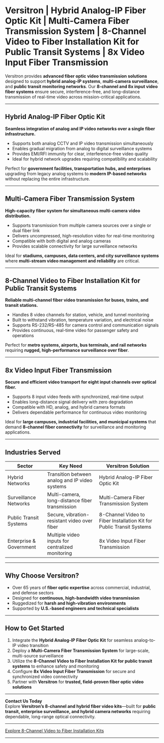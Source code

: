 # Versitron | Hybrid Analog-IP Fiber Optic Kit | Multi-Camera Fiber Transmission System | 8-Channel Video to Fiber Installation Kit for Public Transit Systems | 8x Video Input Fiber Transmission

Versitron provides **advanced fiber optic video transmission solutions** designed to support **hybrid analog-IP systems**, **multi-camera surveillance**, and **public transit monitoring networks**. Our **8-channel and 8x input video fiber systems** ensure secure, interference-free, and long-distance transmission of real-time video across mission-critical applications.

---

## Hybrid Analog-IP Fiber Optic Kit

**Seamless integration of analog and IP video networks over a single fiber infrastructure.**

- Supports both analog CCTV and IP video transmission simultaneously  
- Enables gradual migration from analog to digital surveillance systems  
- Provides EMI/RFI immunity for clear, interference-free video quality  
- Ideal for hybrid network upgrades requiring compatibility and scalability  

Perfect for **government facilities, transportation hubs, and enterprises** upgrading from legacy analog systems to **modern IP-based networks** without replacing the entire infrastructure.

---

## Multi-Camera Fiber Transmission System

**High-capacity fiber system for simultaneous multi-camera video distribution.**

- Supports transmission from multiple camera sources over a single or dual fiber link  
- Delivers uncompressed, high-resolution video for real-time monitoring  
- Compatible with both digital and analog cameras  
- Provides scalable connectivity for large surveillance networks  

Ideal for **stadiums, campuses, data centers, and city surveillance systems** where **multi-stream video management and reliability** are critical.

---

## 8-Channel Video to Fiber Installation Kit for Public Transit Systems

**Reliable multi-channel fiber video transmission for buses, trains, and transit stations.**

- Handles 8 video channels for station, vehicle, and tunnel monitoring  
- Built to withstand vibration, temperature variation, and electrical noise  
- Supports RS-232/RS-485 for camera control and communication signals  
- Provides continuous, real-time video for passenger safety and operations  

Perfect for **metro systems, airports, bus terminals, and rail networks** requiring **rugged, high-performance surveillance over fiber**.

---

## 8x Video Input Fiber Transmission

**Secure and efficient video transport for eight input channels over optical fiber.**

- Supports 8 input video feeds with synchronized, real-time output  
- Enables long-distance signal delivery with zero degradation  
- Compatible with HD, analog, and hybrid camera formats  
- Delivers dependable performance for continuous video monitoring  

Ideal for **large campuses, industrial facilities, and municipal systems** that demand **8-channel fiber connectivity** for surveillance and monitoring applications.

---

## Industries Served

| Sector                 | Key Need                                           | Versitron Solution                                         |
|-------------------------|----------------------------------------------------|------------------------------------------------------------|
| Hybrid Networks         | Transition between analog and IP video systems     | Hybrid Analog-IP Fiber Optic Kit                           |
| Surveillance Networks   | Multi-camera, long-distance fiber transmission     | Multi-Camera Fiber Transmission System                     |
| Public Transit Systems  | Secure, vibration-resistant video over fiber       | 8-Channel Video to Fiber Installation Kit for Public Transit Systems |
| Enterprise & Government | Multiple video inputs for centralized monitoring   | 8x Video Input Fiber Transmission                          |

---

## Why Choose Versitron?

- Over 65 years of **fiber optic expertise** across commercial, industrial, and defense sectors  
- Designed for **continuous, high-bandwidth video transmission**  
- Ruggedized for **harsh and high-vibration environments**  
- Supported by **U.S.-based engineers and technical specialists**  

---

## How to Get Started

1. Integrate the **Hybrid Analog-IP Fiber Optic Kit** for seamless analog-to-IP video transition  
2. Deploy a **Multi-Camera Fiber Transmission System** for large-scale, multi-source surveillance  
3. Utilize the **8-Channel Video to Fiber Installation Kit for public transit systems** to enhance safety and monitoring  
4. Configure **8x Video Input Fiber Transmission** for secure and synchronized video connectivity  
5. Partner with **Versitron** for **trusted, field-proven fiber optic video solutions**  

---

**Contact Us Today**  
Explore **Versitron’s 8-channel and hybrid fiber video kits**—built for **public transit, enterprise surveillance, and hybrid camera networks** requiring dependable, long-range optical connectivity.  

---

[Explore 8-Channel Video to Fiber Installation Kits](https://www.versitron.com/collections/8-channel-video-to-fiber-installation-kits)

---
